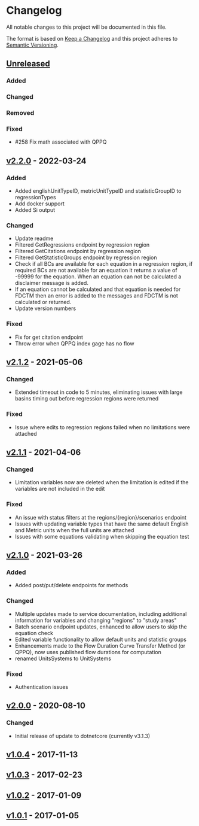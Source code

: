 # Changelog

All notable changes to this project will be documented in this file.

The format is based on [Keep a Changelog](http://keepachangelog.com/en/1.0.0/)
and this project adheres to [Semantic Versioning](http://semver.org/spec/v2.0.0.html).

## [Unreleased](https://github.com/USGS-WiM/NSSServices/tree/dev)

### Added


### Changed


### Removed


### Fixed
- #258 Fix math associated with QPPQ


## [v2.2.0](https://github.com/USGS-WiM/NSSServices/releases/tag/v2.2.0) - 2022-03-24

### Added
- Added englishUnitTypeID, metricUnitTypeID and statisticGroupID to regressionTypes
- Add docker support
- Added Si output

### Changed
- Update readme
- Filtered GetRegressions endpoint by regression region
- Filtered GetCitations endpoint by regression region
- Filtered GetStatisticGroups endpoint by regression region
- Check if all BCs are available for each equation in a regression region, if required BCs are not available for an equation it returns a value of -99999 for the equation. When an equation can not be calculated a disclaimer message is added.
- If an equation cannot be calculated and that equation is needed for FDCTM then an error is added to the messages and FDCTM is not calculated or returned.
- Update version numbers

### Fixed
- Fix for get citation endpoint
- Throw error when QPPQ index gage has no flow

## [v2.1.2](https://github.com/USGS-WiM/NSSServices/releases/tag/v2.1.2) - 2021-05-06

### Changed
- Extended timeout in code to 5 minutes, eliminating issues with large basins timing out before regression regions were returned

### Fixed
- Issue where edits to regression regions failed when no limitations were attached

## [v2.1.1](https://github.com/USGS-WiM/NSSServices/releases/tag/v2.1.1) - 2021-04-06

### Changed
- Limitation variables now are deleted when the limitation is edited if the variables are not included in the edit
  
### Fixed
- An issue with status filters at the regions/{region}/scenarios endpoint
- Issues with updating variable types that have the same default English and Metric units when the full units are attached
- Issues with some equations validating when skipping the equation test

## [v2.1.0](https://github.com/USGS-WiM/NSSServices/releases/tag/v2.1.0) - 2021-03-26

### Added
- Added post/put/delete endpoints for methods

### Changed
- Multiple updates made to service documentation, including additional information for variables and changing "regions" to "study areas"
- Batch scenario endpoint updates, enhanced to allow users to skip the equation check
- Edited variable functionality to allow default units and statistic groups
- Enhancements made to the Flow Duration Curve Transfer Method (or QPPQ), now uses published flow durations for computation
- renamed UnitsSystems to UnitSystems

### Fixed
- Authentication issues

## [v2.0.0](https://github.com/USGS-WiM/NSSServices/releases/tag/v2.0.0) - 2020-08-10

### Changed
- Initial release of update to dotnetcore (currently v3.1.3)
  
## [v1.0.4](https://github.com/USGS-WiM/NSSServices/releases/tag/v1.0.4) - 2017-11-13
## [v1.0.3](https://github.com/USGS-WiM/NSSServices/releases/tag/v1.0.3) - 2017-02-23
## [v1.0.2](https://github.com/USGS-WiM/NSSServices/releases/tag/v1.0.2) - 2017-01-09
## [v1.0.1](https://github.com/USGS-WiM/NSSServices/releases/tag/v1.0.1) - 2017-01-05